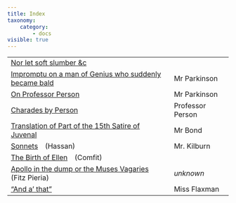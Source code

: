 ```yaml
---
title: Index
taxonomy:
    category:
        - docs
visible: true
---
```


<table>
<tr>
<td><a href="1809-01-10-01.html">Nor let soft slumber &amp;c</a></td>
<td>&nbsp;</td>
</tr>
<tr>
<td><a href="1809-01-10-02.html">Impromptu on a man of Genius who suddenly became bald</a></td>
<td>Mr Parkinson</td>
</tr>
<tr>
<td>
<a href="1809-01-10-02.html">On Professor Person</a></td>
<td>Mr Parkinson</td>
</tr>
<tr>
<td><a href="1809-01-10-03.html">Charades by Person</a></td>
<td>Professor Person</td>
</tr>
<tr>
<td><a href="1809-01-10-04.html">Translation of Part of the 15th Satire of Juvenal</a></td>
<td>Mr Bond</td>
</tr>
<tr>
<td><a href="1809-01-10-05.html">Sonnets</a>&emsp;(Hassan)</td>
<td><span data-tippy="Mr Hassan" class="green">Mr. Kilburn</span></td>
</tr>
<tr>
<td><a href="1809-01-10-08.html">The Birth of Ellen</a>&emsp;(Comfit)</td>
<td>&nbsp;</td>
</tr>
<tr>
<td><a href="1809-01-10-07.html">Apollo in the dump or the Muses Vagaries</a>&emsp;(Fitz Pieria)</td>
<td><i>unknown</i></td>
</tr>
<tr>
<td><a href="1809-01-10-09.html">“And a’ that”</a></td>
<td>Miss Flaxman</td>
</tr>
</table>